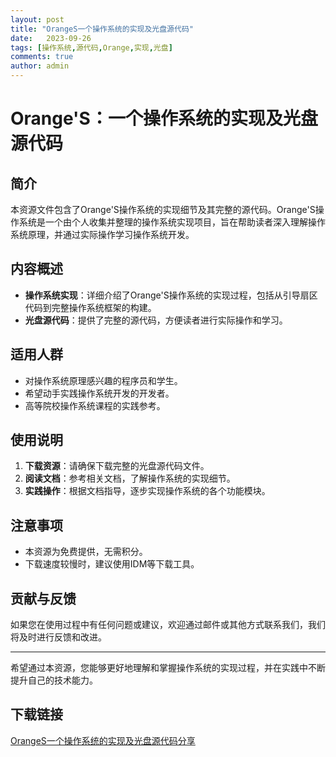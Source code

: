 ```yaml
---
layout: post
title: "OrangeS一个操作系统的实现及光盘源代码"
date:   2023-09-26
tags: [操作系统,源代码,Orange,实现,光盘]
comments: true
author: admin
---
```

# Orange'S：一个操作系统的实现及光盘源代码

## 简介

本资源文件包含了Orange'S操作系统的实现细节及其完整的源代码。Orange'S操作系统是一个由个人收集并整理的操作系统实现项目，旨在帮助读者深入理解操作系统原理，并通过实际操作学习操作系统开发。

## 内容概述

- **操作系统实现**：详细介绍了Orange'S操作系统的实现过程，包括从引导扇区代码到完整操作系统框架的构建。
- **光盘源代码**：提供了完整的源代码，方便读者进行实际操作和学习。

## 适用人群

- 对操作系统原理感兴趣的程序员和学生。
- 希望动手实践操作系统开发的开发者。
- 高等院校操作系统课程的实践参考。

## 使用说明

1. **下载资源**：请确保下载完整的光盘源代码文件。
2. **阅读文档**：参考相关文档，了解操作系统的实现细节。
3. **实践操作**：根据文档指导，逐步实现操作系统的各个功能模块。

## 注意事项

- 本资源为免费提供，无需积分。
- 下载速度较慢时，建议使用IDM等下载工具。

## 贡献与反馈

如果您在使用过程中有任何问题或建议，欢迎通过邮件或其他方式联系我们，我们将及时进行反馈和改进。

---

希望通过本资源，您能够更好地理解和掌握操作系统的实现过程，并在实践中不断提升自己的技术能力。

## 下载链接

[OrangeS一个操作系统的实现及光盘源代码分享](https://pan.quark.cn/s/5af50c00d955)